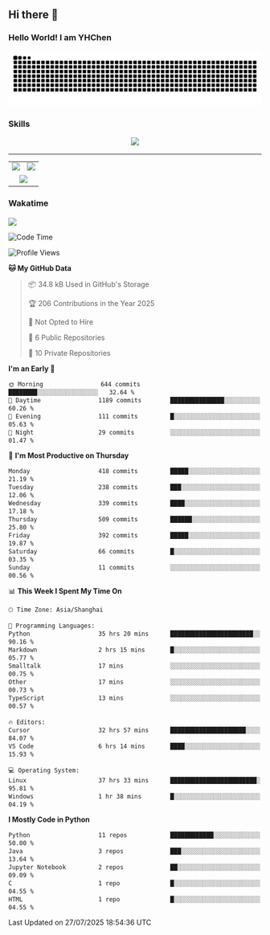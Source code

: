 
## Hi there 👋

<!--
**YHChen0511/YHChen0511** is a ✨ _special_ ✨ repository because its `README.md` (this file) appears on your GitHub profile.

Here are some ideas to get you started:

- 🔭 I’m currently working on ...
- 🌱 I’m currently learning ...
- 👯 I’m looking to collaborate on ...
- 🤔 I’m looking for help with ...
- 💬 Ask me about ...
- 📫 How to reach me: ...
- 😄 Pronouns: ...
- ⚡ Fun fact: ...
-->
### Hello World!  I am YHChen

![](https://raw.githubusercontent.com/YHChen0511/YHChen0511/refs/heads/output/github-contribution-grid-snake.svg)

### Skills

<p align="center">
  <a href="https://skillicons.dev">
    <img src="https://skillicons.dev/icons?i=python,cpp,java,c,pytorch,git,docker,latex,mysql,linux,vscode" />
  </a>
</p>

---
<div align="center">
  <table style="width:100%;">
    <tr>
      <!-- 第一个图片 -->
      <td align="center">
        <img height='200' src="https://github-readme-stats.vercel.app/api?username=YHChen0511&show_icons=true" />
      </td>
      <!-- 第二个图片 -->
      <td align="center">
        <img height='200' src="https://github-readme-stats.vercel.app/api/top-langs/?username=YHChen0511&layout=compact" />
      </td>
    </tr>
    <!-- 第三个图片 -->
    <tr>
      <td colspan="2" align="center">
        <img height="220" src="https://github-readme-activity-graph.vercel.app/graph?username=YHChen0511&theme=github-compact&hide_border=true&area=true" />
      </td>
    </tr>
  </table>
</div>

### Wakatime
<img align="center" src="https://github-readme-stats.vercel.app/api/wakatime?username=YHChen0511&theme=transparent&hide_border=true&layout=compact&langs_count=20&range=last_30_days" />

<!--START_SECTION:waka-->
![Code Time](http://img.shields.io/badge/Code%20Time-437%20hrs%208%20mins-blue)

![Profile Views](http://img.shields.io/badge/Profile%20Views-4-blue)

**🐱 My GitHub Data** 

> 📦 34.8 kB Used in GitHub's Storage 
 > 
> 🏆 206 Contributions in the Year 2025
 > 
> 🚫 Not Opted to Hire
 > 
> 📜 6 Public Repositories 
 > 
> 🔑 10 Private Repositories 
 > 
**I'm an Early 🐤** 

```text
🌞 Morning                644 commits         ████████░░░░░░░░░░░░░░░░░   32.64 % 
🌆 Daytime                1189 commits        ███████████████░░░░░░░░░░   60.26 % 
🌃 Evening                111 commits         █░░░░░░░░░░░░░░░░░░░░░░░░   05.63 % 
🌙 Night                  29 commits          ░░░░░░░░░░░░░░░░░░░░░░░░░   01.47 % 
```
📅 **I'm Most Productive on Thursday** 

```text
Monday                   418 commits         █████░░░░░░░░░░░░░░░░░░░░   21.19 % 
Tuesday                  238 commits         ███░░░░░░░░░░░░░░░░░░░░░░   12.06 % 
Wednesday                339 commits         ████░░░░░░░░░░░░░░░░░░░░░   17.18 % 
Thursday                 509 commits         ██████░░░░░░░░░░░░░░░░░░░   25.80 % 
Friday                   392 commits         █████░░░░░░░░░░░░░░░░░░░░   19.87 % 
Saturday                 66 commits          █░░░░░░░░░░░░░░░░░░░░░░░░   03.35 % 
Sunday                   11 commits          ░░░░░░░░░░░░░░░░░░░░░░░░░   00.56 % 
```


📊 **This Week I Spent My Time On** 

```text
🕑︎ Time Zone: Asia/Shanghai

💬 Programming Languages: 
Python                   35 hrs 20 mins      ███████████████████████░░   90.16 % 
Markdown                 2 hrs 15 mins       █░░░░░░░░░░░░░░░░░░░░░░░░   05.77 % 
Smalltalk                17 mins             ░░░░░░░░░░░░░░░░░░░░░░░░░   00.75 % 
Other                    17 mins             ░░░░░░░░░░░░░░░░░░░░░░░░░   00.73 % 
TypeScript               13 mins             ░░░░░░░░░░░░░░░░░░░░░░░░░   00.57 % 

🔥 Editors: 
Cursor                   32 hrs 57 mins      █████████████████████░░░░   84.07 % 
VS Code                  6 hrs 14 mins       ████░░░░░░░░░░░░░░░░░░░░░   15.93 % 

💻 Operating System: 
Linux                    37 hrs 33 mins      ████████████████████████░   95.81 % 
Windows                  1 hr 38 mins        █░░░░░░░░░░░░░░░░░░░░░░░░   04.19 % 
```

**I Mostly Code in Python** 

```text
Python                   11 repos            ████████████░░░░░░░░░░░░░   50.00 % 
Java                     3 repos             ███░░░░░░░░░░░░░░░░░░░░░░   13.64 % 
Jupyter Notebook         2 repos             ██░░░░░░░░░░░░░░░░░░░░░░░   09.09 % 
C                        1 repo              █░░░░░░░░░░░░░░░░░░░░░░░░   04.55 % 
HTML                     1 repo              █░░░░░░░░░░░░░░░░░░░░░░░░   04.55 % 
```




 Last Updated on 27/07/2025 18:54:36 UTC
<!--END_SECTION:waka-->
